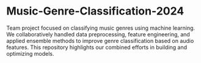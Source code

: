 # Music-Genre-Classification-2024
Team project focused on classifying music genres using machine learning. We collaboratively handled data preprocessing, feature engineering, and applied ensemble methods to improve genre classification based on audio features. This repository highlights our combined efforts in building and optimizing models.

